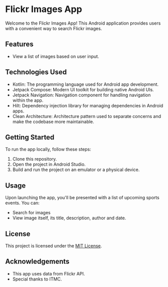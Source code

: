 # Flickr Images App

Welcome to the Flickr Images App! This Android application provides users with a convenient way to search Flickr images.

## Features

- View a list of images based on user input.

## Technologies Used

- Kotlin: The programming language used for Android app development.
- Jetpack Compose: Modern UI toolkit for building native Android UIs.
- Jetpack Navigation: Navigation component for handling navigation within the app.
- Hilt: Dependency injection library for managing dependencies in Android apps.
- Clean Architecture: Architecture pattern used to separate concerns and make the codebase more maintainable.

## Getting Started

To run the app locally, follow these steps:

1. Clone this repository.
2. Open the project in Android Studio.
3. Build and run the project on an emulator or a physical device.

## Usage

Upon launching the app, you'll be presented with a list of upcoming sports events. You can:

- Search for images
- View image itself, its title, description, author and date.

## License

This project is licensed under the [MIT License](LICENSE).

## Acknowledgements

- This app uses data from Flickr API.
- Special thanks to ITMC.
